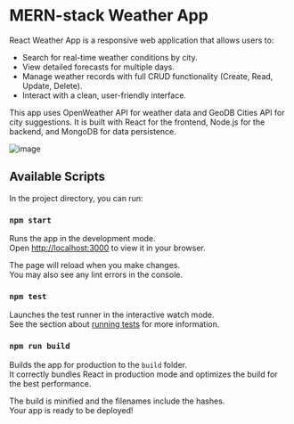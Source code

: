# MERN-stack Weather App
React Weather App is a responsive web application that allows users to:

- Search for real-time weather conditions by city.
- View detailed forecasts for multiple days.
- Manage weather records with full CRUD functionality (Create, Read, Update, Delete).
- Interact with a clean, user-friendly interface.

This app uses OpenWeather API for weather data and GeoDB Cities API for city suggestions. It is built with React for the frontend, Node.js for the backend, and MongoDB for data persistence.

![image](https://github.com/user-attachments/assets/c81597ee-3a84-4506-962a-5d9dbf2cafef)

## Available Scripts

In the project directory, you can run:

### `npm start`

Runs the app in the development mode.\
Open [http://localhost:3000](http://localhost:3000) to view it in your browser.

The page will reload when you make changes.\
You may also see any lint errors in the console.

### `npm test`

Launches the test runner in the interactive watch mode.\
See the section about [running tests](https://facebook.github.io/create-react-app/docs/running-tests) for more information.

### `npm run build`

Builds the app for production to the `build` folder.\
It correctly bundles React in production mode and optimizes the build for the best performance.

The build is minified and the filenames include the hashes.\
Your app is ready to be deployed!
